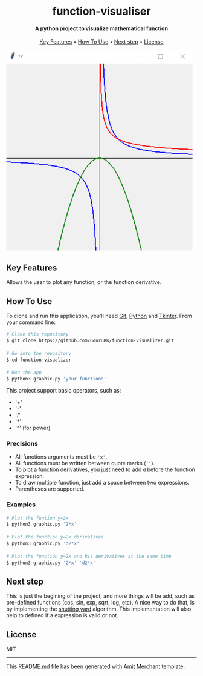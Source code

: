 
<h1 align="center">
  <br>
  function-visualiser
  <br>
</h1>

<h4 align="center">A python project to visualize mathematical function</h4>

<p align="center">
  <a href="#key-features">Key Features</a> •
  <a href="#how-to-use">How To Use</a> •
  <a href="#next-step">Next step</a> •
  <a href="#license">License</a>
</p>

![screenshot](https://github.com/GouruRK/function-visualizer/blob/main/screenshots/Capture.PNG)

## Key Features

Allows the user to plot any function, or the function derivative.


## How To Use

To clone and run this application, you'll need [Git](https://git-scm.com), [Python](https://www.python.org/) and [Tkinter](https://docs.python.org/3/library/tkinter.html). From your command line:

```bash
# Clone this repository
$ git clone https://github.com/GouruRK/function-visualizer.git

# Go into the repository
$ cd function-visualizer

# Run the app
$ python3 graphic.py 'your functions'
```

This project support basic operators, such as:
- '+'
- '-'
- '/'
- '*'
- '^' (for power)

### Precisions
- All functions arguments must be `'x'`.
- All functions must be written between quote marks (`''`).
- To plot a function derivatives, you just need to add `d` before the function expression.
- To draw multiple function, just add a space between two expressions.
- Parentheses are supported.
  

### Examples

```bash
# Plot the funtion y=2x
$ python3 graphic.py '2*x'

# Plot the function y=2x derivatives
$ python3 graphic.py 'd2*x'

# Plot the function y=2x and his derivatives at the same time
$ python3 graphic.py '2*x' 'd2*x'
```
## Next step
This is just the begining of the project, and more things will be add, such as pre-defined functions (cos, sin, exp, sqrt, log, etc). A nice way to do that, is by implementing the [shutting yard](https://en.wikipedia.org/wiki/Shunting_yard_algorithm) algorithm. This implementation will also help to defined if a expression is valid or not.
## License

MIT

---
This README.md file has been generated with [Amit Merchant](https://github.com/amitmerchant1990) template.

